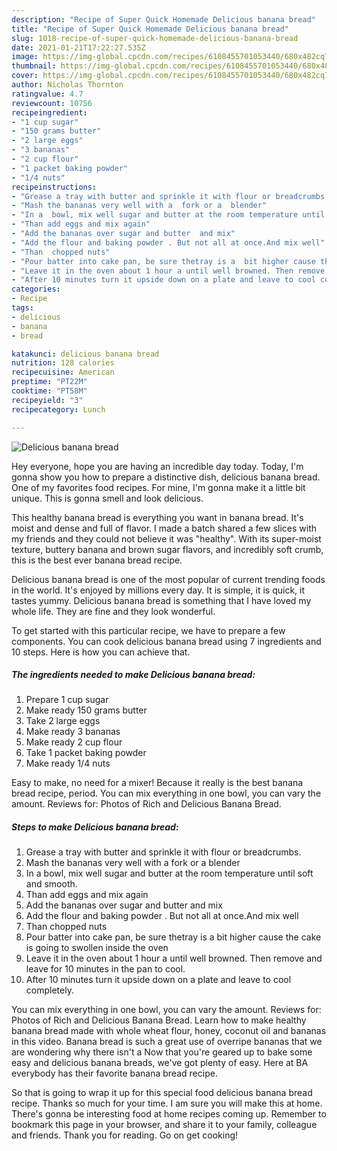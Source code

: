 ```yaml
---
description: "Recipe of Super Quick Homemade Delicious banana bread"
title: "Recipe of Super Quick Homemade Delicious banana bread"
slug: 1018-recipe-of-super-quick-homemade-delicious-banana-bread
date: 2021-01-21T17:22:27.535Z
image: https://img-global.cpcdn.com/recipes/6108455701053440/680x482cq70/delicious-banana-bread-recipe-main-photo.jpg
thumbnail: https://img-global.cpcdn.com/recipes/6108455701053440/680x482cq70/delicious-banana-bread-recipe-main-photo.jpg
cover: https://img-global.cpcdn.com/recipes/6108455701053440/680x482cq70/delicious-banana-bread-recipe-main-photo.jpg
author: Nicholas Thornton
ratingvalue: 4.7
reviewcount: 10756
recipeingredient:
- "1 cup sugar"
- "150 grams butter"
- "2 large eggs"
- "3 bananas"
- "2 cup flour"
- "1 packet baking powder"
- "1/4 nuts"
recipeinstructions:
- "Grease a tray with butter and sprinkle it with flour or breadcrumbs."
- "Mash the bananas very well with a  fork or a  blender"
- "In a  bowl, mix well sugar and butter at the room temperature until soft and smooth."
- "Than add eggs and mix again"
- "Add the bananas over sugar and butter  and mix"
- "Add the flour and baking powder . But not all at once.And mix well"
- "Than  chopped nuts"
- "Pour batter into cake pan, be sure thetray is a  bit higher cause the cake is going to swollen inside the oven"
- "Leave it in the oven about 1 hour a until well browned. Then remove and leave for 10 minutes in the pan to cool."
- "After 10 minutes turn it upside down on a plate and leave to cool completely."
categories:
- Recipe
tags:
- delicious
- banana
- bread

katakunci: delicious banana bread 
nutrition: 128 calories
recipecuisine: American
preptime: "PT22M"
cooktime: "PT58M"
recipeyield: "3"
recipecategory: Lunch

---
```



![Delicious banana bread](https://img-global.cpcdn.com/recipes/6108455701053440/680x482cq70/delicious-banana-bread-recipe-main-photo.jpg)

Hey everyone, hope you are having an incredible day today. Today, I'm gonna show you how to prepare a distinctive dish, delicious banana bread. One of my favorites food recipes. For mine, I'm gonna make it a little bit unique. This is gonna smell and look delicious.

This healthy banana bread is everything you want in banana bread. It&#39;s moist and dense and full of flavor. I made a batch shared a few slices with my friends and they could not believe it was &#34;healthy&#34;. With its super-moist texture, buttery banana and brown sugar flavors, and incredibly soft crumb, this is the best ever banana bread recipe.

Delicious banana bread is one of the most popular of current trending foods in the world. It's enjoyed by millions every day. It is simple, it is quick, it tastes yummy. Delicious banana bread is something that I have loved my whole life. They are fine and they look wonderful.


To get started with this particular recipe, we have to prepare a few components. You can cook delicious banana bread using 7 ingredients and 10 steps. Here is how you can achieve that.

<!--inarticleads1-->

##### The ingredients needed to make Delicious banana bread:

1. Prepare 1 cup sugar
1. Make ready 150 grams butter
1. Take 2 large eggs
1. Make ready 3 bananas
1. Make ready 2 cup flour
1. Take 1 packet baking powder
1. Make ready 1/4 nuts


Easy to make, no need for a mixer! Because it really is the best banana bread recipe, period. You can mix everything in one bowl, you can vary the amount. Reviews for: Photos of Rich and Delicious Banana Bread. 

<!--inarticleads2-->

##### Steps to make Delicious banana bread:

1. Grease a tray with butter and sprinkle it with flour or breadcrumbs.
1. Mash the bananas very well with a  fork or a  blender
1. In a  bowl, mix well sugar and butter at the room temperature until soft and smooth.
1. Than add eggs and mix again
1. Add the bananas over sugar and butter  and mix
1. Add the flour and baking powder . But not all at once.And mix well
1. Than  chopped nuts
1. Pour batter into cake pan, be sure thetray is a  bit higher cause the cake is going to swollen inside the oven
1. Leave it in the oven about 1 hour a until well browned. Then remove and leave for 10 minutes in the pan to cool.
1. After 10 minutes turn it upside down on a plate and leave to cool completely.


You can mix everything in one bowl, you can vary the amount. Reviews for: Photos of Rich and Delicious Banana Bread. Learn how to make healthy banana bread made with whole wheat flour, honey, coconut oil and bananas in this video. Banana bread is such a great use of overripe bananas that we are wondering why there isn&#39;t a Now that you&#39;re geared up to bake some easy and delicious banana breads, we&#39;ve got plenty of easy. Here at BA everybody has their favorite banana bread recipe. 

So that is going to wrap it up for this special food delicious banana bread recipe. Thanks so much for your time. I am sure you will make this at home. There's gonna be interesting food at home recipes coming up. Remember to bookmark this page in your browser, and share it to your family, colleague and friends. Thank you for reading. Go on get cooking!
